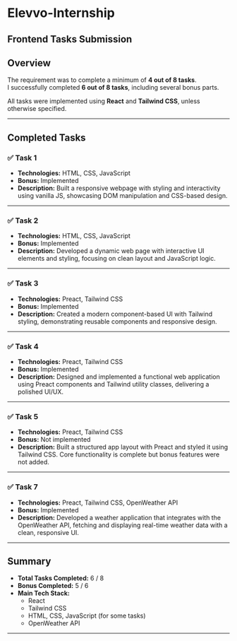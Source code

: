 # Elevvo-Internship
## Frontend Tasks Submission

## Overview
The requirement was to complete a minimum of **4 out of 8 tasks**.  
I successfully completed **6 out of 8 tasks**, including several bonus parts.  

All tasks were implemented using **React** and **Tailwind CSS**, unless otherwise specified.  

---

## Completed Tasks

### ✅ Task 1  
- **Technologies:** HTML, CSS, JavaScript  
- **Bonus:** Implemented  
- **Description:** Built a responsive webpage with styling and interactivity using vanilla JS, showcasing DOM manipulation and CSS-based design.

---

### ✅ Task 2  
- **Technologies:** HTML, CSS, JavaScript  
- **Bonus:** Implemented  
- **Description:** Developed a dynamic web page with interactive UI elements and styling, focusing on clean layout and JavaScript logic.

---

### ✅ Task 3  
- **Technologies:** Preact, Tailwind CSS  
- **Bonus:** Implemented  
- **Description:** Created a modern component-based UI with Tailwind styling, demonstrating reusable components and responsive design.

---

### ✅ Task 4  
- **Technologies:** Preact, Tailwind CSS  
- **Bonus:** Implemented  
- **Description:** Designed and implemented a functional web application using Preact components and Tailwind utility classes, delivering a polished UI/UX.

---

### ✅ Task 5  
- **Technologies:** Preact, Tailwind CSS  
- **Bonus:** Not implemented  
- **Description:** Built a structured app layout with Preact and styled it using Tailwind CSS. Core functionality is complete but bonus features were not added.

---

### ✅ Task 7  
- **Technologies:** Preact, Tailwind CSS, OpenWeather API  
- **Bonus:** Implemented  
- **Description:** Developed a weather application that integrates with the OpenWeather API, fetching and displaying real-time weather data with a clean, responsive UI.

---

## Summary
- **Total Tasks Completed:** 6 / 8  
- **Bonus Completed:** 5 / 6  
- **Main Tech Stack:**  
  - React  
  - Tailwind CSS  
  - HTML, CSS, JavaScript (for some tasks)  
  - OpenWeather API  

---

